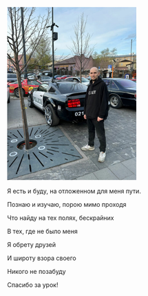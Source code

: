 
<img src="foto.jpg" width="300">

Я есть и буду, на отложенном для меня пути.

Познаю и изучаю, порою мимо проходя

Что найду на тех полях, бескрайних

В тех, где не было меня

Я обрету друзей 

И широту взора своего

Никого не позабуду 

Спасибо за урок!